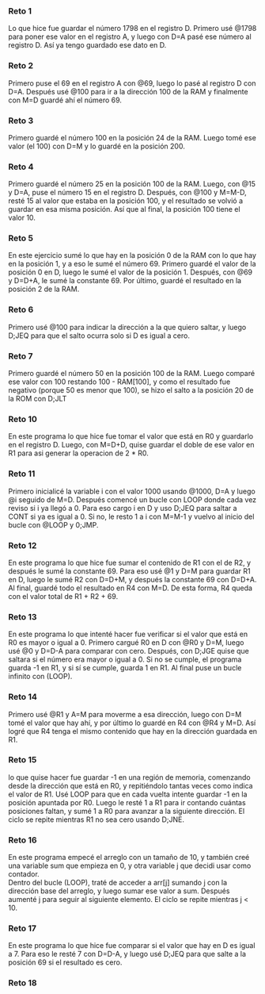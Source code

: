 ### Reto 1  
Lo que hice fue guardar el número 1798 en el registro D. Primero usé @1798 para poner ese valor en el registro A, y luego con D=A pasé ese número al registro D. Así ya tengo guardado ese dato en D.  

### Reto 2  
Primero puse el 69 en el registro A con @69, luego lo pasé al registro D con D=A. Después usé @100 para ir a la dirección 100 de la RAM y finalmente con M=D guardé ahí el número 69. 

### Reto 3  
Primero guardé el número 100 en la posición 24 de la RAM. Luego tomé ese valor (el 100) con D=M y lo guardé en la posición 200.  

### Reto 4  
Primero guardé el número 25 en la posición 100 de la RAM. Luego, con @15 y D=A, puse el número 15 en el registro D. Después, con @100 y M=M-D, resté 15 al valor que estaba en la posición 100, y el resultado  se volvió a guardar en esa misma posición. Así que al final, la posición 100 tiene el valor 10.  

### Reto 5  
En este ejercicio sumé lo que hay en la posición 0 de la RAM con lo que hay en la posición 1, y a eso le sumé el número 69. Primero guardé el valor de la posición 0 en D, luego le sumé el valor de la posición 1. Después, con @69 y D=D+A, le sumé la constante 69. Por último, guardé el resultado en la posición 2 de la RAM.  

### Reto 6  
Primero usé @100 para indicar la dirección a la que quiero saltar, y luego D;JEQ para que el salto ocurra solo si D es igual a cero.  

### Reto 7  
Primero guardé el número 50 en la posición 100 de la RAM. Luego comparé ese valor con 100 restando 100 - RAM[100], y como el resultado fue negativo (porque 50 es menor que 100), se hizo el salto a la posición 20 de la ROM con D;JLT    

### Reto 10
En este programa lo que hice fue tomar el valor que está en R0 y guardarlo en el registro D. Luego, con M=D+D, quise guardar el doble de ese valor en R1 para asi generar la operacion de 2 * R0.   

### Reto 11  
Primero inicialicé la variable i con el valor 1000 usando @1000, D=A y luego @i seguido de M=D. Después comencé un bucle con LOOP donde cada vez reviso si i ya llegó a 0. Para eso cargo i en D y uso D;JEQ para saltar a CONT si ya es igual a 0. Si no, le resto 1 a i con M=M-1 y vuelvo al inicio del bucle con @LOOP y 0;JMP.  

### Reto 12  
En este programa lo que hice fue sumar el contenido de R1 con el de R2, y después le sumé la constante 69. Para eso usé @1 y D=M para guardar R1 en D, luego le sumé R2 con D=D+M, y después la constante 69 con D=D+A. Al final, guardé todo el resultado en R4 con M=D. De esta forma, R4 queda con el valor total de R1 + R2 + 69.  

### Reto 13  
En este programa lo que intenté hacer fue verificar si el valor que está en R0 es mayor o igual a 0. Primero cargué R0 en D con @R0 y D=M, luego usé @0 y D=D-A para comparar con cero. Después, con D;JGE quise que saltara si el número era mayor o igual a 0. Si no se cumple, el programa guarda -1 en R1, y si sí se cumple, guarda 1 en R1. Al final puse un bucle infinito con (LOOP).  

### Reto 14  
Primero usé @R1 y A=M para moverme a esa dirección, luego con D=M tomé el valor que hay ahí, y por último lo guardé en R4 con @R4 y M=D. Así logré que R4 tenga el mismo contenido que hay en la dirección guardada en R1.  

### Reto 15  
lo que quise hacer fue guardar -1 en una región de memoria, comenzando desde la dirección que está en R0, y repitiéndolo tantas veces como indica el valor de R1. Usé LOOP para que en cada vuelta intente guardar -1 en la posición apuntada por R0. Luego le resté 1 a R1 para ir contando cuántas posiciones faltan, y sumé 1 a R0 para avanzar a la siguiente dirección. El ciclo se repite mientras R1 no sea cero usando D;JNE.  

### Reto 16  
En este programa empecé el arreglo con un tamaño de 10, y también creé una variable sum que empieza en 0, y otra variable j que decidi usar como contador.  
Dentro del bucle (LOOP), traté de acceder a arr[j] sumando j con la dirección base del arreglo, y luego sumar ese valor a sum. Después aumenté j para seguir al siguiente elemento. El ciclo se repite mientras j < 10. 

### Reto 17 
En este programa lo que hice fue comparar si el valor que hay en D es igual a 7. Para eso le resté 7 con D=D-A, y luego usé D;JEQ para que salte a la posición 69 si el resultado es cero.  

### Reto 18














